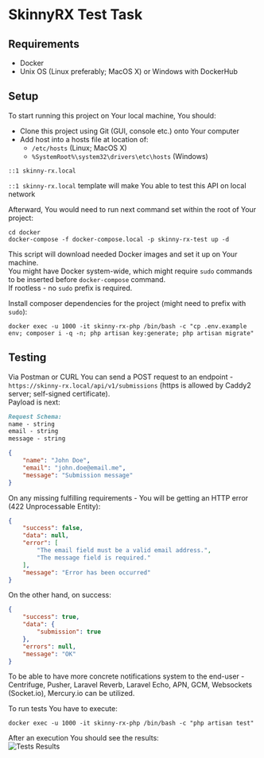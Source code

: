 # SkinnyRX Test Task

## Requirements

- Docker
- Unix OS (Linux preferably; MacOS X) or Windows with DockerHub

## Setup

To start running this project on Your local machine, You should:

- Clone this project using Git (GUI, console etc.) onto Your computer
- Add host into a hosts file at location of:
    - `/etc/hosts` (Linux; MacOS X)
    - `%SystemRoot%\system32\drivers\etc\hosts` (Windows)

```shell
::1 skinny-rx.local
```

`::1 skinny-rx.local` template will make You able to test this API on local network

Afterward, You would need to run next command set within the root of Your project:

```shell
cd docker
docker-compose -f docker-compose.local -p skinny-rx-test up -d
``` 

This script will download needed Docker images and set it up on Your machine.   
You might have Docker system-wide, which might require `sudo` commands to be inserted before `docker-compose` command.  
If rootless - no `sudo` prefix is required.

Install composer dependencies for the project (might need to prefix with `sudo`):

```shell
docker exec -u 1000 -it skinny-rx-php /bin/bash -c "cp .env.example env; composer i -q -n; php artisan key:generate; php artisan migrate"
```

## Testing

Via Postman or CURL You can send a POST request to an endpoint - `https://skinny-rx.local/api/v1/submissions` (https is
allowed by Caddy2 server; self-signed certificate).     
Payload is next:

```markdown
Request Schema:
name - string
email - string
message - string
```

```json
{
    "name": "John Doe",
    "email": "john.doe@email.me",
    "message": "Submission message"
}
```

On any missing fulfilling requirements - You will be getting an HTTP error (422 Unprocessable Entity):

```json
{
    "success": false,
    "data": null,
    "error": [
        "The email field must be a valid email address.",
        "The message field is required."
    ],
    "message": "Error has been occurred"
}
```

On the other hand, on success:

```json
{
    "success": true,
    "data": {
        "submission": true
    },
    "errors": null,
    "message": "OK"
}
```

To be able to have more concrete notifications system to the end-user - Centrifuge, Pusher, Laravel Reverb, Laravel Echo, APN, GCM,
Websockets (Socket.io), Mercury.io can be utilized. 

To run tests You have to execute:
```shell
docker exec -u 1000 -it skinny-rx-php /bin/bash -c "php artisan test"
```
After an execution You should see the results:  
![Tests Results](storage/docs/img/img.png)
